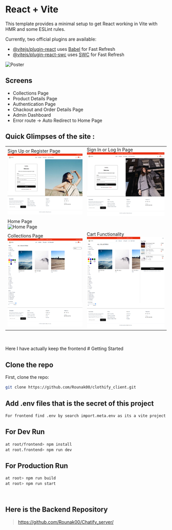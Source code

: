 # React + Vite

This template provides a minimal setup to get React working in Vite with HMR and some ESLint rules.

Currently, two official plugins are available:

- [@vitejs/plugin-react](https://github.com/vitejs/vite-plugin-react/blob/main/packages/plugin-react/README.md) uses [Babel](https://babeljs.io/) for Fast Refresh
- [@vitejs/plugin-react-swc](https://github.com/vitejs/vite-plugin-react-swc) uses [SWC](https://swc.rs/) for Fast Refresh

<img src="./preview/poster.png" alt="Poster"/>

 <br />

## Screens
- Collections Page
- Product Details Page
- Authentication Page
- Chackout and Order Details Page 
- Admin Dashboard
- Error route -> Auto Redirect to Home Page
  <br />

## Quick Glimpses of the site :
<table>
  <tr>
    <td>Sign Up or Register Page <br/><img src="./preview/register.png" alt="Register Page" /></td>
    <td>Sign In or Log In Page<br/><img src="./preview/login.png" alt="Login Page" /></td>
  </tr>
  <tr>
    <td>Home Page<br/> <img src="./preview/home.png" alt="Home Page" /></td>
  </tr>
  <tr>
    <td>Collections Page <br/><img src="./preview/collections.png" alt="Collections Page" /></td>
    <td>Cart Functionality <br/><img src="./preview/cart.png" alt="Cart Functionality" /></td>
  </tr>
 </table>
<br/>
<br/>
Here I have actually keep the frontend 
# Getting Started

## Clone the repo
First, clone the repo:

```bash
git clone https://github.com/Rounak00/clothify_client.git
```

## Add .env files that is the secret of this project
```bash
For frontend find .env by search import.meta.env as its a vite project
```

## For Dev Run
```bash
at root/frontend> npm install
at root.frontend> npm run dev
```

## For Production Run
```bash
at root> npm run build
at root> npm run start
```

<br/>

## Here is the Backend Repository 
> https://github.com/Rounak00/Chatify_server/
<br/>
